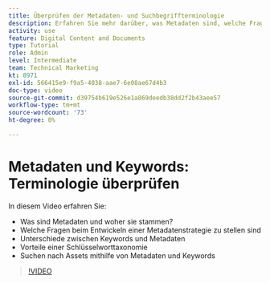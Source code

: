 ```yaml
---
title: Überprüfen der Metadaten- und Suchbegriffterminologie
description: Erfahren Sie mehr darüber, was Metadaten sind, welche Fragen bei der Entwicklung einer Metadatenstrategie gestellt werden müssen und mehr dazu in [!UICONTROL Workfront DAM].
activity: use
feature: Digital Content and Documents
type: Tutorial
role: Admin
level: Intermediate
team: Technical Marketing
kt: 8971
exl-id: 566415e9-f9a5-4038-aae7-6e08ae67d4b3
doc-type: video
source-git-commit: d39754b619e526e1a869deedb38dd2f2b43aee57
workflow-type: tm+mt
source-wordcount: '73'
ht-degree: 0%

---
```


# Metadaten und Keywords: Terminologie überprüfen

In diesem Video erfahren Sie:

* Was sind Metadaten und woher sie stammen?
* Welche Fragen beim Entwickeln einer Metadatenstrategie zu stellen sind
* Unterschiede zwischen Keywords und Metadaten
* Vorteile einer Schlüsselworttaxonomie
* Suchen nach Assets mithilfe von Metadaten und Keywords

>[!VIDEO](https://video.tv.adobe.com/v/335234/?quality=12)
